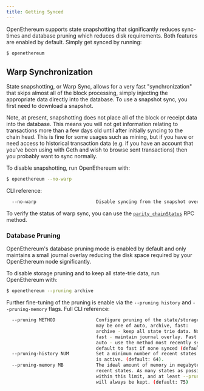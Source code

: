 ```yaml
---
title: Getting Synced
---
```


OpenEthereum supports state snapshotting that significantly reduces sync-times and database pruning which reduces disk requirements. Both features are enabled by default. Simply get synced by running:

```bash
$ openethereum
```

## Warp Synchronization

State snapshotting, or Warp Sync, allows for a very fast "synchronization" that skips almost all of the block processing, simply injecting the appropriate data directly into the database. To use a snapshot sync, you first need to download a snapshot.

Note, at present, snapshotting does not place all of the block or receipt data into the database. This means you will not get information relating to transactions more than a few days old until after initially syncing to the chain head. This is fine for some usages such as mining, but if you have or need access to historical transaction data (e.g. if you have an account that you've been using with Geth and wish to browse sent transactions) then you probably want to sync normally.

To disable snapshotting, run OpenEthereum with:

```bash
$ openethereum --no-warp
```

CLI reference:

```bash
  --no-warp                      Disable syncing from the snapshot over the network. (default: false)
```

To verify the status of warp sync, you can use the [`parity_chainStatus`](JSONRPC-parity-module#parity_chainstatus) RPC method.

### Database Pruning

OpenEthereum's database pruning mode is enabled by default and only maintains a small journal overlay reducing the disk space required by your OpenEthereum node significantly.

To disable storage pruning and to keep all state-trie data, run OpenEthereum with:

```bash
$ openethereum --pruning archive
```

Further fine-tuning of the pruning is enable via the `--pruning history` and `--pruning-memory` flags. Full CLI reference:

```bash
  --pruning METHOD               Configure pruning of the state/storage trie. METHOD
                                 may be one of auto, archive, fast:
                                 archive - keep all state trie data. No pruning.
                                 fast - maintain journal overlay. Fast but 50MB used.
                                 auto - use the method most recently synced or
                                 default to fast if none synced (default: auto).
  --pruning-history NUM          Set a minimum number of recent states to keep when pruning
                                 is active. (default: 64).
  --pruning-memory MB            The ideal amount of memory in megabytes to use to store
                                 recent states. As many states as possible will be kept
                                 within this limit, and at least --pruning-history states
                                 will always be kept. (default: 75)
```
